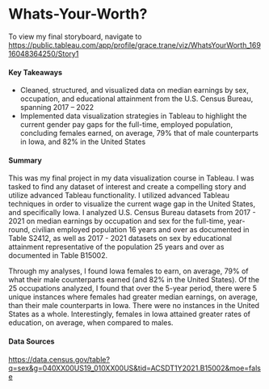 # Whats-Your-Worth?
To view my final storyboard, navigate to https://public.tableau.com/app/profile/grace.trane/viz/WhatsYourWorth_16916048364250/Story1

#### Key Takeaways
-	Cleaned, structured, and visualized data on median earnings by sex, occupation, and educational attainment from the U.S. Census Bureau, spanning 2017 – 2022
-	Implemented data visualization strategies in Tableau to highlight the current gender pay gaps for the full-time, employed population, concluding females earned, on average, 79% that of male counterparts in Iowa, and 82% in the United States

#### Summary
This was my final project in my data visualization course in Tableau. I was tasked to find any dataset of interest and create a compelling story and utilize advanced Tableau functionality. I utilized advanced Tableau techniques in order to visualize the current wage gap in the United States, and specifically Iowa. I analyzed U.S. Census Bureau datasets from 2017 - 2021 on median earnings by occupation and sex for the full-time, year-round, civilian employed population 16 years and over as documented in Table S2412, as well as 2017 - 2021 datasets on sex by educational attainment representative of the population 25 years and over as documented in Table B15002. 

Through my analyses, I found Iowa females to earn, on average, 79% of what their male counterparts earned (and 82% in the United States). Of the 25 occupations analyzed, I found that over the 5-year period, there were 5 unique instances where females had greater median earnings, on average, than their male counterparts in Iowa. There were no instances in the United States as a whole. Interestingly, females in Iowa attained greater rates of education, on average, when compared to males.

#### Data Sources
https://data.census.gov/table?q=sex&g=040XX00US19_010XX00US&tid=ACSDT1Y2021.B15002&moe=false
